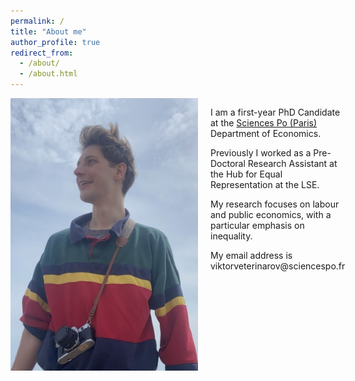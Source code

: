 ```yaml
---
permalink: /
title: "About me"
author_profile: true
redirect_from: 
  - /about/
  - /about.html
---
```

<div style="display: flex; align-items: flex-start;">
  <img src="/images/ForeverYoungViktor.JPG" alt="Viktor" style="width: 300px; margin-right: 20px;">
  
  <div>
    <p>I am a first-year PhD Candidate at the <a href="https://www.sciencespo.fr/department-economics/researcher/viktor-veterinarov" target="_blank">Sciences Po (Paris)</a> Department of Economics. </p>
    <p>Previously I worked as a Pre-Doctoral Research Assistant at the Hub for Equal Representation at the LSE.</p>
    <p>My research focuses on labour and public economics, with a particular emphasis on inequality.</p>
    <p>My email address is viktorveterinarov@sciencespo.fr</p>
  </div>
</div>


